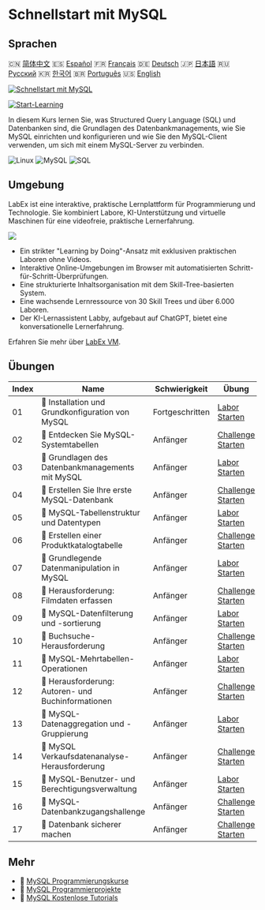 # Schnellstart mit MySQL

## Sprachen

🇨🇳 [简体中文](README_zh.md) 🇪🇸 [Español](README_es.md) 🇫🇷 [Français](README_fr.md) 🇩🇪 [Deutsch](README_de.md) 🇯🇵 [日本語](README_ja.md) 🇷🇺 [Русский](README_ru.md) 🇰🇷 [한국어](README_ko.md) 🇧🇷 [Português](README_pt.md) 🇺🇸 [English](README.md) 

[![Schnellstart mit MySQL](https://cover-creator.labex.io/quick-start-with-mysql.png?lang=de)](https://labex.io/de/courses/quick-start-with-mysql)

[![Start-Learning](https://img.shields.io/badge/Start-Learning-whitesmoke?style=for-the-badge)](https://labex.io/de/courses/quick-start-with-mysql)

In diesem Kurs lernen Sie, was Structured Query Language (SQL) und Datenbanken sind, die Grundlagen des Datenbankmanagements, wie Sie MySQL einrichten und konfigurieren und wie Sie den MySQL-Client verwenden, um sich mit einem MySQL-Server zu verbinden.

![Linux](https://img.shields.io/badge/Linux-whitesmoke?style=for-the-badge&logo=linux)
![MySQL](https://img.shields.io/badge/MySQL-whitesmoke?style=for-the-badge&logo=mysql)
![SQL](https://img.shields.io/badge/SQL-whitesmoke?style=for-the-badge&logo=sql)


## Umgebung

LabEx ist eine interaktive, praktische Lernplattform für Programmierung und Technologie. Sie kombiniert Labore, KI-Unterstützung und virtuelle Maschinen für eine videofreie, praktische Lernerfahrung.

![](https://tutorial-screenshot.getvm.io/images/vm-1725247253.png)

- Ein strikter "Learning by Doing"-Ansatz mit exklusiven praktischen Laboren ohne Videos.
- Interaktive Online-Umgebungen im Browser mit automatisierten Schritt-für-Schritt-Überprüfungen.
- Eine strukturierte Inhaltsorganisation mit dem Skill-Tree-basierten System.
- Eine wachsende Lernressource von 30 Skill Trees und über 6.000 Laboren.
- Der KI-Lernassistent Labby, aufgebaut auf ChatGPT, bietet eine konversationelle Lernerfahrung.

Erfahren Sie mehr über [LabEx VM](https://support.labex.io/using-labex/virtual-machine).

## Übungen

|   Index | Name                                               | Schwierigkeit   | Übung                                                                                                                                |
|---------|----------------------------------------------------|-----------------|--------------------------------------------------------------------------------------------------------------------------------------|
|      01 | 📖 Installation und Grundkonfiguration von MySQL   | Fortgeschritten | <a target='_blank' href='https://labex.io/de/tutorials/mysql-installation-and-basic-configuration-of-mysql-418415'>Labor Starten</a> |
|      02 | 🎯 Entdecken Sie MySQL-Systemtabellen              | Anfänger        | <a target='_blank' href='https://labex.io/de/tutorials/mysql-explore-mysql-system-tables-391702'>Challenge Starten</a>               |
|      03 | 📖 Grundlagen des Datenbankmanagements mit MySQL   | Anfänger        | <a target='_blank' href='https://labex.io/de/tutorials/mysql-database-management-fundamentals-with-mysql-418414'>Labor Starten</a>   |
|      04 | 🎯 Erstellen Sie Ihre erste MySQL-Datenbank        | Anfänger        | <a target='_blank' href='https://labex.io/de/tutorials/mysql-create-your-first-mysql-database-418265'>Challenge Starten</a>          |
|      05 | 📖 MySQL-Tabellenstruktur und Datentypen           | Anfänger        | <a target='_blank' href='https://labex.io/de/tutorials/mysql-mysql-table-structure-and-data-types-418307'>Labor Starten</a>          |
|      06 | 🎯 Erstellen einer Produktkatalogtabelle           | Anfänger        | <a target='_blank' href='https://labex.io/de/tutorials/mysql-create-a-product-catalog-table-418298'>Challenge Starten</a>            |
|      07 | 📖 Grundlegende Datenmanipulation in MySQL         | Anfänger        | <a target='_blank' href='https://labex.io/de/tutorials/sql-mysql-basic-data-manipulation-418303'>Labor Starten</a>                   |
|      08 | 🎯 Herausforderung: Filmdaten erfassen             | Anfänger        | <a target='_blank' href='https://labex.io/de/tutorials/mysql-record-movie-data-challenge-418302'>Challenge Starten</a>               |
|      09 | 📖 MySQL-Datenfilterung und -sortierung            | Anfänger        | <a target='_blank' href='https://labex.io/de/tutorials/mysql-mysql-data-filtering-and-sorting-418305'>Labor Starten</a>              |
|      10 | 🎯 Buchsuche-Herausforderung                       | Anfänger        | <a target='_blank' href='https://labex.io/de/tutorials/mysql-book-search-challenge-418297'>Challenge Starten</a>                     |
|      11 | 📖 MySQL-Mehrtabellen-Operationen                  | Anfänger        | <a target='_blank' href='https://labex.io/de/tutorials/mysql-mysql-multi-table-operations-418306'>Labor Starten</a>                  |
|      12 | 🎯 Herausforderung: Autoren- und Buchinformationen | Anfänger        | <a target='_blank' href='https://labex.io/de/tutorials/mysql-author-book-information-challenge-418296'>Challenge Starten</a>         |
|      13 | 📖 MySQL-Datenaggregation und -Gruppierung         | Anfänger        | <a target='_blank' href='https://labex.io/de/tutorials/mysql-mysql-data-aggregation-and-grouping-418304'>Labor Starten</a>           |
|      14 | 🎯 MySQL Verkaufsdatenanalyse-Herausforderung      | Anfänger        | <a target='_blank' href='https://labex.io/de/tutorials/mysql-mysql-sales-data-analysis-challenge-418301'>Challenge Starten</a>       |
|      15 | 📖 MySQL-Benutzer- und Berechtigungsverwaltung     | Anfänger        | <a target='_blank' href='https://labex.io/de/tutorials/mysql-mysql-user-and-privileges-management-418308'>Labor Starten</a>          |
|      16 | 🎯 MySQL-Datenbankzugangshallenge                  | Anfänger        | <a target='_blank' href='https://labex.io/de/tutorials/mysql-mysql-database-access-challenge-418300'>Challenge Starten</a>           |
|      17 | 🎯 Datenbank sicherer machen                       | Anfänger        | <a target='_blank' href='https://labex.io/de/tutorials/mysql-make-database-more-secure-391535'>Challenge Starten</a>                 |

## Mehr

- 🔗 [MySQL Programmierungskurse](https://github.com/labex-labs/awesome-programming-courses)
- 🔗 [MySQL Programmierprojekte](https://github.com/labex-labs/awesome-programming-projects)
- 🔗 [MySQL Kostenlose Tutorials](https://github.com/labex-labs/mysql-free-tutorials)

